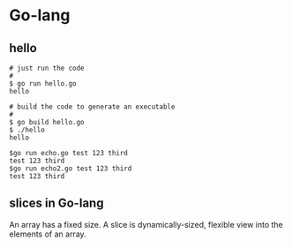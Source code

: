 # Go-lang


## hello

```
# just run the code
#
$ go run hello.go
hello

# build the code to generate an executable
#
$ go build hello.go
$ ./hello
hello

$go run echo.go test 123 third
test 123 third
$go run echo2.go test 123 third
test 123 third
```

## slices in Go-lang

An array has a fixed size. A slice is dynamically-sized, flexible view into the elements of an array. 


